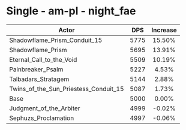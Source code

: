 # Single - am-pl - night_fae
| Actor | DPS | Increase |
|---|:---:|:---:|
|Shadowflame_Prism_Conduit_15|5775|15.50%|
|Shadowflame_Prism|5695|13.91%|
|Eternal_Call_to_the_Void|5509|10.19%|
|Painbreaker_Psalm|5227|4.53%|
|Talbadars_Stratagem|5144|2.88%|
|Twins_of_the_Sun_Priestess_Conduit_15|5087|1.73%|
|Base|5000|0.00%|
|Judgment_of_the_Arbiter|4999|-0.02%|
|Sephuzs_Proclamation|4997|-0.06%|

